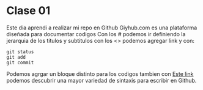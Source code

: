 # Clase 01
Este dia aprendi a realizar mi repo en Github
Giyhub.com es una plataforma diseñada para documentar codigos
Con los # podemos ir definiendo la jerarquia de los titulos y subtitulos
con los <> podemos agregar link 
y con: 
```
git status
git add
git commit
```
Podemos agrgar un bloque distinto para los codigos
tambien con [Este link](https://docs.github.com/en/get-started/writing-on-github/getting-started-with-writing-and-formatting-on-github/basic-writing-and-formatting-syntax) podemos descubrir una mayor variedad de sintaxis para escribir en Github. 
